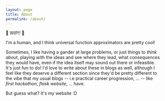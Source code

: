 ```yaml
---
layout: page
title: About
permalink: /about/
---
```


🚧 WIP!! 🚧

I'm a human, and I think universal function approximators are pretty cool!

Sometimes, I like having a gander at large problems, or just things to *think about*, playing with the ideas and see where they lead, what consequences they would have, even if the idea itself may sound out there or infeasible. It's just fun to do! I'd love to write about these in blogs as well, although I feel like they deserve a different section since they'd be pretty different to the vibe that my usual blogs -- i.e practical career progression, ... -- like *first hackathon*, *flask website*, ... have.

But guess what? It's my website :D